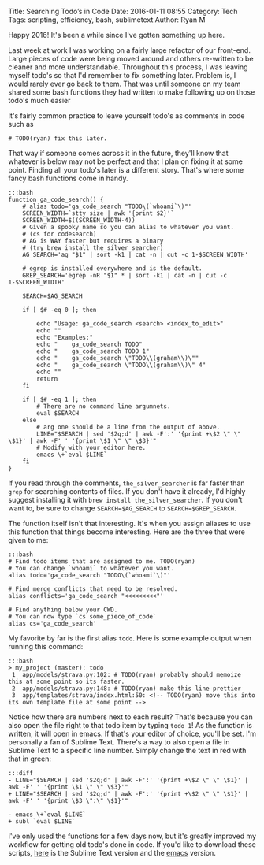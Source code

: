 Title: Searching Todo’s in Code
Date: 2016-01-11 08:55
Category: Tech
Tags: scripting, efficiency, bash, sublimetext
Author: Ryan M

Happy 2016! It's been a while since I've gotten something up here.
<!-- PELICAN_BEGIN_SUMMARY -->
Last week at work I was working on a fairly large refactor of our front-end. Large pieces of code were being moved around and others re-written to be cleaner and more understandable. Throughout this process, I was leaving myself todo's so that I'd remember to fix something later.  Problem is, I would rarely ever go back to them. That was until someone on my team shared some bash functions they had written to make following up on those todo's much easier
<!-- PELICAN_END_SUMMARY -->

It's fairly common practice to leave yourself todo's as comments in code such as

	# TODO(ryan) fix this later.

That way if someone comes across it in the future, they'll know that whatever is below may not be perfect and that I plan on fixing it at some point. Finding all your todo's later is a different story. That's where some fancy bash functions come in handy.

	:::bash
    function ga_code_search() {
        # alias todo='ga_code_search "TODO\(`whoami`\)"'
        SCREEN_WIDTH=`stty size | awk '{print $2}'`
        SCREEN_WIDTH=$((SCREEN_WIDTH-4))
        # Given a spooky name so you can alias to whatever you want. 
        # (cs for codesearch)
        # AG is WAY faster but requires a binary 
        # (try brew install the_silver_searcher)
        AG_SEARCH='ag "$1" | sort -k1 | cat -n | cut -c 1-$SCREEN_WIDTH'

        # egrep is installed everywhere and is the default.
        GREP_SEARCH='egrep -nR "$1" * | sort -k1 | cat -n | cut -c 1-$SCREEN_WIDTH'

        SEARCH=$AG_SEARCH

        if [ $# -eq 0 ]; then

            echo "Usage: ga_code_search <search> <index_to_edit>"
            echo ""
            echo "Examples:"
            echo "    ga_code_search TODO"
            echo "    ga_code_search TODO 1"
            echo "    ga_code_search \"TODO\\(graham\\)\""
            echo "    ga_code_search \"TODO\\(graham\\)\" 4"
            echo ""        
            return
        fi
        
        if [ $# -eq 1 ]; then
            # There are no command line argumnets.
            eval $SEARCH
        else
            # arg one should be a line from the output of above.
            LINE="$SEARCH | sed '$2q;d' | awk -F':' '{print +\$2 \" \" \$1}' | awk -F' ' '{print \$1 \" \" \$3}'"
            # Modify with your editor here.
            emacs \+`eval $LINE`
        fi    
    }


If you read through the comments, `the_silver_searcher` is far faster than `grep` for searching contents of files. If you don't have it already, I'd highly suggest installing it with `brew install the_silver_searcher`. If you don't want to, be sure to change `SEARCH=$AG_SEARCH` to `SEARCH=$GREP_SEARCH`.

The function itself isn't that interesting. It's when you assign aliases to use this function that things become interesting. Here are the three that were given to me:

	:::bash
	# Find todo items that are assigned to me. TODO(ryan)
	# You can change `whoami` to whatever you want.
	alias todo='ga_code_search "TODO\(`whoami`\)"'

	# Find merge conflicts that need to be resolved.
	alias conflicts='ga_code_search "<<<<<<<<<"'

	# Find anything below your CWD.
	# You can now type `cs some_piece_of_code`
	alias cs='ga_code_search'

My favorite by far is the first alias `todo`. Here is some example output when running this command:


	:::bash
    > my_project (master): todo
     1	app/models/strava.py:102: # TODO(ryan) probably should memoize this at some point so its faster.
     2	app/models/strava.py:148: # TODO(ryan) make this line prettier
     3	app/templates/strava/index.html:50: <!-- TODO(ryan) move this into its own template file at some point -->



Notice how there are numbers next to each result? That's because you can also open the file right to that todo item by typing `todo 1`! As the function is written, it will open in emacs. If that's your editor of choice, you'll be set. I'm personally a fan of Sublime Text. There's a way to also open a file in Sublime Text to a specific line number. Simply change the text in red with that in green:


	:::diff
	- LINE="$SEARCH | sed '$2q;d' | awk -F':' '{print +\$2 \" \" \$1}' | awk -F' ' '{print \$1 \" \" \$3}'"
	+ LINE="$SEARCH | sed '$2q;d' | awk -F':' '{print +\$2 \" \" \$1}' | awk -F' ' '{print \$3 \":\" \$1}'"

	- emacs \+`eval $LINE`
	+ subl `eval $LINE`

I've only used the functions for a few days now, but it's greatly improved my workflow for getting old todo's done in code. If you'd like to download these scripts, [here](https://gist.github.com/2819e0576e9280a985ae) is the Sublime Text version and the [emacs](https://gist.github.com/1351952bdc55d206d939) version.
